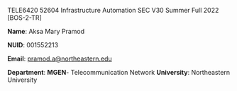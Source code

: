 TELE6420 52604 Infrastructure Automation SEC V30 Summer Full 2022 [BOS-2-TR]  

**Name**: Aksa Mary Pramod  

**NUID**: 001552213  

**Email**: pramod.a@northeastern.edu  

**Department**: **MGEN**- Telecommunication Network **University**: Northeastern University
